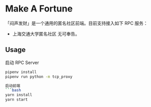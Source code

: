 # Make A Fortune

「闷声发财」是一个通用的匿名社区前端。目前支持接入如下 RPC 服务：
* 上海交通大学匿名社区 无可奉告。

## Usage

启动 RPC Server
```bash
pipenv install
pipenv run python -m tcp_proxy

启动前端
```bash
yarn install
yarn start
```
